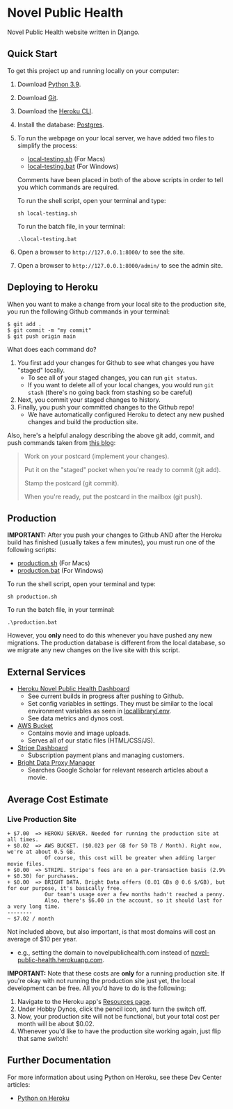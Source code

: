 # Novel Public Health
Novel Public Health website written in Django.

## Quick Start
To get this project up and running locally on your computer:
1. Download [Python 3.9](https://www.python.org/downloads/).
2. Download [Git](https://git-scm.com/downloads).
3. Download the [Heroku CLI](https://devcenter.heroku.com/articles/heroku-cli).
4. Install the database: [Postgres](https://devcenter.heroku.com/articles/heroku-postgresql#local-setup).
5. To run the webpage on your local server, we have added two files to simplify the process:
   - [local-testing.sh](local-testing.sh)    (For Macs)
   - [local-testing.bat](local-testing.bat)  (For Windows)
   
   Comments have been placed in both of the above scripts in order to tell you which commands are required.
   
   To run the shell script, open your terminal and type:
   ```
   sh local-testing.sh
   ```
   
   To run the batch file, in your terminal:
   ```
   .\local-testing.bat
   ```
3. Open a browser to `http://127.0.0.1:8000/` to see the site.
4. Open a browser to `http://127.0.0.1:8000/admin/` to see the admin site.

## Deploying to Heroku
When you want to make a change from your local site to the production site, you run the following Github commands in your terminal:
```
$ git add .
$ git commit -m "my commit"
$ git push origin main
```

What does each command do?
1. You first add your changes for Github to see what changes you have "staged" locally. 
   - To see all of your staged changes, you can run ```git status```.
   - If you want to delete all of your local changes, you would run ```git stash``` (there's no going back from stashing so be careful)
2. Next, you commit your staged changes to history.
3. Finally, you push your committed changes to the Github repo! 
   - We have automatically configured Heroku to detect any new pushed changes and build the production site.

Also, here's a helpful analogy describing the above git add, commit, and push commands taken from [this blog](https://dev.to/erikaheidi/stage-commit-push-a-git-story-comic-a37):
> Work on your postcard (implement your changes).
> 
> Put it on the "staged" pocket when you're ready to commit (git add).
> 
> Stamp the postcard (git commit).
> 
> When you're ready, put the postcard in the mailbox (git push).

## Production
**IMPORTANT:** After you push your changes to Github AND after the Heroku build has finished (usually takes a few minutes), you must run one of the following scripts:
   - [production.sh](production.sh)    (For Macs)
   - [production.bat](production.bat)  (For Windows)
      
   To run the shell script, open your terminal and type:
   ```
   sh production.sh
   ```
   
   To run the batch file, in your terminal:
   ```
   .\production.bat
   ```
However, you **only** need to do this whenever you have pushed any new migrations. The production database is different from the local database, so we migrate any new changes on the live site with this script.

## External Services
- [Heroku Novel Public Health Dashboard](https://dashboard.heroku.com/apps/novel-public-health)
   - See current builds in progress after pushing to Github.
   - Set config variables in settings. They must be similar to the local environment variables as seen in [locallibrary/.env](locallibrary/.env).
   - See data metrics and dynos cost.
- [AWS Bucket](https://s3.console.aws.amazon.com/s3/buckets/novel-public-health-media?region=us-east-2&tab=objects)
   - Contains movie and image uploads.
   - Serves all of our static files (HTML/CSS/JS).
- [Stripe Dashboard](https://dashboard.stripe.com/test/dashboard) 
   - Subscription payment plans and managing customers.
- [Bright Data Proxy Manager](https://brightdata.com/cp/dashboard) 
   - Searches Google Scholar for relevant research articles about a movie.

## Average Cost Estimate
### Live Production Site
```
+ $7.00  => HEROKU SERVER. Needed for running the production site at all times.
+ $0.02  => AWS BUCKET. ($0.023 per GB for 50 TB / Month). Right now, we're at about 0.5 GB.
            Of course, this cost will be greater when adding larger movie files.
+ $0.00  => STRIPE. Stripe's fees are on a per-transaction basis (2.9% + $0.30) for purchases.
+ $0.00  => BRIGHT DATA. Bright Data offers (0.01 GBs @ 0.6 $/GB), but for our purpose, it's basically free.
            Our team's usage over a few months hadn't reached a penny.
            Also, there's $6.00 in the account, so it should last for a very long time.
--------
~ $7.02 / month
```
Not included above, but also important, is that most domains will cost an average of $10 per year.
 - e.g., setting the domain to novelpublichealth.com instead of [novel-public-health.herokuapp.com](https://novel-public-health.herokuapp.com/).

**IMPORTANT:** Note that these costs are **only** for a running production site. If you're okay with not running the production site just yet, the local development can be free. All you'd have to do is the following:
1. Navigate to the Heroku app's [Resources page](https://dashboard.heroku.com/apps/novel-public-health/resources).
2. Under Hobby Dynos, click the pencil icon, and turn the switch off.
3. Now, your production site will not be functional, but your total cost per month will be about $0.02.
4. Whenever you'd like to have the production site working again, just flip that same switch!

## Further Documentation
For more information about using Python on Heroku, see these Dev Center articles:
- [Python on Heroku](https://devcenter.heroku.com/categories/python)

